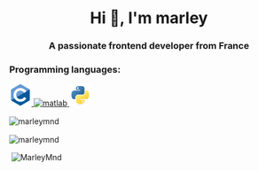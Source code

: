 <h1 align="center">Hi 👋, I'm marley</h1>
<h3 align="center">A passionate frontend developer from France</h3>



<h3 align="left"> Programming languages:</h3>
<p align="left"> <a href="https://www.cprogramming.com/" target="_blank" rel="noreferrer"> <img src="https://raw.githubusercontent.com/devicons/devicon/master/icons/c/c-original.svg" alt="c" width="40" height="40"/> </a> <a href="https://www.mathworks.com/" target="_blank" rel="noreferrer"> <img src="https://upload.wikimedia.org/wikipedia/commons/2/21/Matlab_Logo.png" alt="matlab" width="40" height="40"/> </a> <a href="https://www.python.org" target="_blank" rel="noreferrer"> <img src="https://raw.githubusercontent.com/devicons/devicon/master/icons/python/python-original.svg" alt="python" width="40" height="40"/> </a> </p>



<p><img align="center" src="https://github-readme-stats.vercel.app/api/top-langs?username=marleymnd&show_icons=true&theme=dark&locale=en&layout=compact" alt="marleymnd" /></p>



<p><img align="center" src="https://github-readme-streak-stats.herokuapp.com/?user=marleymnd&theme=dark" alt="marleymnd" /></p>



 <p>&nbsp;<img align="center" src="https://github-readme-stats.vercel.app/api?username=MarleyMnd&show_icons=true&locale=en" alt="MarleyMnd" /></p>
